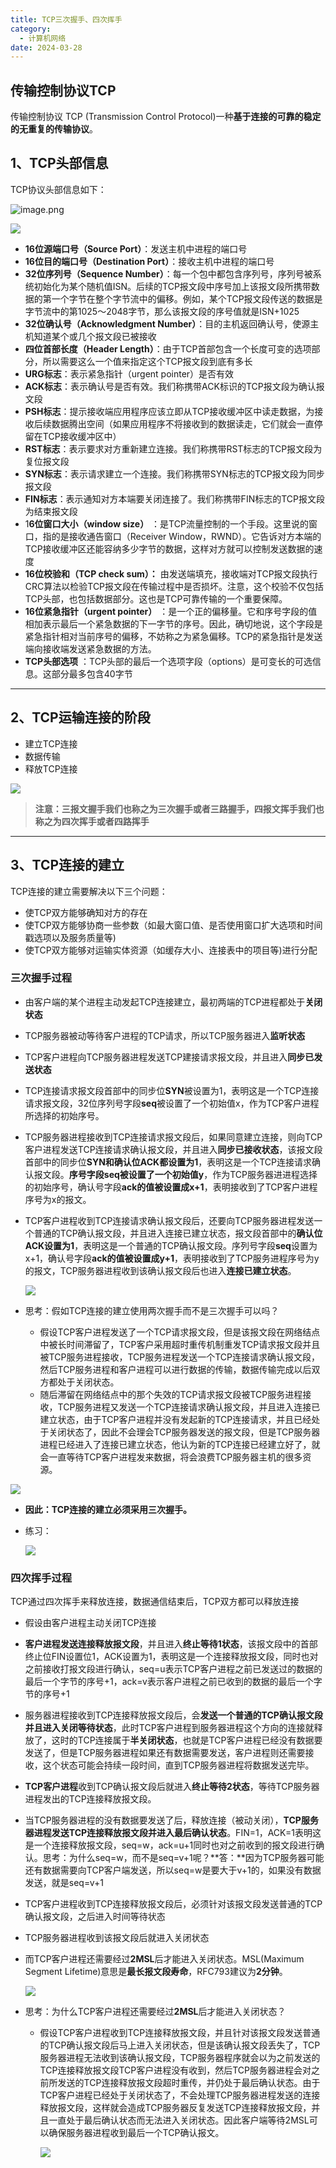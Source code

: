 ```yaml
---
title: TCP三次握手、四次挥手
category:
  - 计算机网络
date: 2024-03-28
---
```


<!-- more -->

## 传输控制协议TCP

传输控制协议 TCP (Transmission Control Protocol)一种**基于连接的可靠的稳定的无重复的传输协议**。

## 1、TCP头部信息

TCP协议头部信息如下：

![image.png](https://studyimages.oss-cn-beijing.aliyuncs.com/img/Interview/202403/2f34011a8dccd70d.png)

![](https://studyimages.oss-cn-beijing.aliyuncs.com/img/Interview/202403/6b9b194dcce481ff.png)

* **16位源端口号（Source Port）**：发送主机中进程的端口号
* **16位目的端口号（Destination Port）**：接收主机中进程的端口号
* **32位序列号（Sequence Number）**：每一个包中都包含序列号，序列号被系统初始化为某个随机值ISN。后续的TCP报文段中序号加上该报文段所携带数据的第一个字节在整个字节流中的偏移。例如，某个TCP报文段传送的数据是字节流中的第1025～2048字节，那么该报文段的序号值就是ISN+1025
* **32位确认号（Acknowledgment Number）**：目的主机返回确认号，使源主机知道某个或几个报文段已被接收
* **四位首部长度（Header Length）**：由于TCP首部包含一个长度可变的选项部分，所以需要这么一个值来指定这个TCP报文段到底有多长
* **URG标志**：表示紧急指针（urgent pointer）是否有效
* **ACK标志**：表示确认号是否有效。我们称携带ACK标识的TCP报文段为确认报文段
* **PSH标志**：提示接收端应用程序应该立即从TCP接收缓冲区中读走数据，为接收后续数据腾出空间（如果应用程序不将接收到的数据读走，它们就会一直停留在TCP接收缓冲区中）
* **RST标志**：表示要求对方重新建立连接。我们称携带RST标志的TCP报文段为复位报文段
* **SYN标志**：表示请求建立一个连接。我们称携带SYN标志的TCP报文段为同步报文段
* **FIN标志**：表示通知对方本端要关闭连接了。我们称携带FIN标志的TCP报文段为结束报文段
* 1**6位窗口大小（window size）** ：是TCP流量控制的一个手段。这里说的窗口，指的是接收通告窗口（Receiver Window，RWND）。它告诉对方本端的TCP接收缓冲区还能容纳多少字节的数据，这样对方就可以控制发送数据的速度
* **16位校验和（TCP check sum）：** 由发送端填充，接收端对TCP报文段执行CRC算法以检验TCP报文段在传输过程中是否损坏。注意，这个校验不仅包括TCP头部，也包括数据部分。这也是TCP可靠传输的一个重要保障。
* **16位紧急指针（urgent pointer）** ：是一个正的偏移量。它和序号字段的值相加表示最后一个紧急数据的下一字节的序号。因此，确切地说，这个字段是紧急指针相对当前序号的偏移，不妨称之为紧急偏移。TCP的紧急指针是发送端向接收端发送紧急数据的方法。
* **TCP头部选项** ：TCP头部的最后一个选项字段（options）是可变长的可选信息。这部分最多包含40字节

---

## 2、TCP运输连接的阶段

* 建立TCP连接
* 数据传输
* 释放TCP连接

![](https://studyimages.oss-cn-beijing.aliyuncs.com/img/Interview/202403/2a07d4e01727a04b.png)

> **注意：三报文握手我们也称之为三次握手或者三路握手，四报文挥手我们也称之为四次挥手或者四路挥手**

---

## 3、TCP连接的建立

TCP连接的建立需要解决以下三个问题：

* 使TCP双方能够确知对方的存在
* 使TCP双方能够协商一些参数（如最大窗口值、是否使用窗口扩大选项和时间戳选项以及服务质量等)
* 使TCP双方能够对运输实体资源（如缓存大小、连接表中的项目等)进行分配

### 三次握手过程

* 由客户端的某个进程主动发起TCP连接建立，最初两端的TCP进程都处于**关闭状态**

* TCP服务器被动等待客户进程的TCP请求，所以TCP服务器进入**监听状态**

* TCP客户进程向TCP服务器进程发送TCP建接请求报文段，并且进入**同步已发送状态**

* TCP连接请求报文段首部中的同步位**SYN**被设置为1，表明这是一个TCP连接请求报文段，32位序列号字段**seq**被设置了一个初始值x，作为TCP客户进程所选择的初始序号。

* TCP服务器进程接收到TCP连接请求报文段后，如果同意建立连接，则向TCP客户进程发送TCP连接请求确认报文段，并且进入**同步已接收状态**，该报文段首部中的同步位**SYN和确认位ACK都设置为1**，表明这是一个TCP连接请求确认报文段。**序号字段seq被设置了一个初始值y**，作为TCP服务器进进程选择的初始序号，确认号字段**ack的值被设置成x+1**，表明接收到了TCP客户进程序号为x的报文。

* TCP客户进程收到TCP连接请求确认报文段后，还要向TCP服务器进程发送一个普通的TCP确认报文段，并且进入连接已建立状态，报文段首部中的**确认位ACK设置为1**，表明这是一个普通的TCP确认报文段。序列号字段**seq**设置为x+1，确认号字段**ack的值被设置成y+1**，表明接收到了TCP服务进程序号为y的报文，TCP服务器进程收到该确认报文段后也进入**连接已建立状态**。

  ![](https://studyimages.oss-cn-beijing.aliyuncs.com/img/Interview/202403/c051edb21cc00db0.png)

* 思考：假如TCP连接的建立使用两次握手而不是三次握手可以吗？

  * 假设TCP客户进程发送了一个TCP请求报文段，但是该报文段在网络结点中被长时间滞留了，TCP客户采用超时重传机制重发TCP请求报文段并且被TCP服务进程接收，TCP服务进程发送一个TCP连接请求确认报文段，然后TCP服务进程和客户进程可以进行数据的传输，数据传输完成以后双方都处于关闭状态。
  * 随后滞留在网络结点中的那个失效的TCP请求报文段被TCP服务进程接收，TCP服务进程又发送一个TCP连接请求确认报文段，并且进入连接已建立状态，由于TCP客户进程并没有发起新的TCP连接请求，并且已经处于关闭状态了，因此不会理会TCP服务器发送的报文段，但是TCP服务器进程已经进入了连接已建立状态，他认为新的TCP连接已经建立好了，就会一直等待TCP客户进程发来数据，将会浪费TCP服务器主机的很多资源。

![](https://studyimages.oss-cn-beijing.aliyuncs.com/img/Interview/202403/efee447706394f51.png)

* **因此：TCP连接的建立必须采用三次握手。**

* 练习：

  ![](https://studyimages.oss-cn-beijing.aliyuncs.com/img/Interview/202403/7f8811c255f3657d.png)

### 四次挥手过程

TCP通过四次挥手来释放连接，数据通信结束后，TCP双方都可以释放连接

* 假设由客户进程主动关闭TCP连接

* **客户进程发送连接释放报文段**，并且进入**终止等待1状态**，该报文段中的首部终止位FIN设置位1，ACK设置为1，表明这是一个连接释放报文段，同时也对之前接收打报文段进行确认，seq=u表示TCP客户进程之前已发送过的数据的最后一个字节的序号+1，ack=v表示客户进程之前已收到的数据的最后一个字节的序号+1

* 服务器进程接收到TCP连接释放报文段后，会**发送一个普通的TCP确认报文段并且进入关闭等待状态**，此时TCP客户进程到服务器进程这个方向的连接就释放了，这时的TCP连接属于**半关闭状态**，也就是TCP客户进程已经没有数据要发送了，但是TCP服务器进程如果还有数据需要发送，客户进程则还需要接收，这个状态可能会持续一段时间，直到TCP服务器进程将数据发送完毕。

* **TCP客户进程**收到TCP确认报文段后就进入**终止等待2状态**，等待TCP服务器进程发出的TCP连接释放报文段。

* 当TCP服务器进程的没有数据要发送了后，释放连接（被动关闭），**TCP服务器进程发送TCP连接释放报文段并进入最后确认状态**。FIN=1，ACK=1表明这是一个连接释放报文段，seq=w，ack=u+1同时也对之前收到的报文段进行确认。思考：为什么seq=w，而不是seq=v+1呢？**答：**因为TCP服务器可能还有数据需要向TCP客户端发送，所以seq=w是要大于v+1的，如果没有数据发送，就是seq=v+1

* TCP客户进程收到TCP连接释放报文段后，必须针对该报文段发送普通的TCP确认报文段，之后进入时间等待状态

* TCP服务器进程收到该报文段后就进入关闭状态

* 而TCP客户进程还需要经过**2MSL**后才能进入关闭状态。MSL(Maximum Segment Lifetime)意思是**最长报文段寿命**，RFC793建议为**2分钟**。

  ![](https://studyimages.oss-cn-beijing.aliyuncs.com/img/Interview/202403/e478cb52a520733e.png)

* 思考：为什么TCP客户进程还需要经过**2MSL**后才能进入关闭状态？

  * 假设TCP客户进程收到TCP连接释放报文段，并且针对该报文段发送普通的TCP确认报文段后马上进入关闭状态，但是该确认报文段丢失了，TCP服务器进程无法收到该确认报文段，TCP服务器程序就会以为之前发送的TCP连接释放报文段TCP客户进程没有收到，然后TCP服务器进程会对之前所发送的TCP连接释放报文段超时重传，并仍处于最后确认状态。由于TCP客户进程已经处于关闭状态了，不会处理TCP服务器进程发送的连接释放报文段，这样就会造成TCP服务器反复发送TCP连接释放报文段，并且一直处于最后确认状态而无法进入关闭状态。因此客户端等待2MSL可以确保服务器进程收到最后一个TCP确认报文。

    ![](https://studyimages.oss-cn-beijing.aliyuncs.com/img/Interview/202403/9933aad0d67f2137.png)

### 
